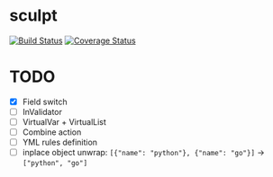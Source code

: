 # sculpt

[![Build Status](https://travis-ci.org/palestamp/sculpt.svg?branch=master)](https://travis-ci.org/palestamp/sculpt) [![Coverage Status](https://coveralls.io/repos/github/palestamp/sculpt/badge.svg?branch=master)](https://coveralls.io/github/palestamp/sculpt?branch=master)


# TODO

- [X] Field switch
- [ ] InValidator
- [ ] VirtualVar + VirtualList
- [ ] Combine action
- [ ] YML rules definition
- [ ] inplace object unwrap: `[{"name": "python"}, {"name": "go"}]` -> `["python", "go"]`
